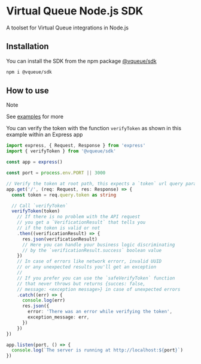# Virtual Queue Node.js SDK

A toolset for Virtual Queue integrations in Node.js

## Installation

You can install the SDK from the npm package [@vqueue/sdk](https://www.npmjs.com/package/@vqueue/sdk)

```sh
npm i @vqueue/sdk
```

## How to use

> [!NOTE]
> See [examples](https://github.com/animus-coop/virtual-queue-nodejs-sdk/tree/main/examples) for more

You can verify the token with the function `verifyToken` as shown in this example within an Express app

```ts
import express, { Request, Response } from 'express'
import { verifyToken } from '@vqueue/sdk'

const app = express()

const port = process.env.PORT || 3000

// Verify the token at root path, this expects a `token` url query param
app.get('/', (req: Request, res: Response) => {
  const token = req.query.token as string

  // Call `verifyToken`
  verifyToken(token)
    // If there is no problem with the API request
    // you get a `VerificationResult` that tells you
    // if the token is valid or not
    .then((verificationResult) => {
      res.json(verificationResult)
      // Here you can handle your business logic discriminating
      // by the `verificationResult.success` boolean value
    })
    // In case of errors like network errorr, invalid UUID
    // or any unexpected results you'll get an exception
    //
    // If you prefer you can use the `safeVerifyToken` function
    // that never throws but returns {succes: false,
    // message: <exception message>} in case of unexpected errors
    .catch((err) => {
      console.log(err)
      res.json({
        error: 'There was an error while verifying the token',
        exception_message: err,
      })
    })
})

app.listen(port, () => {
  console.log(`The server is running at http://localhost:${port}`)
})
```
